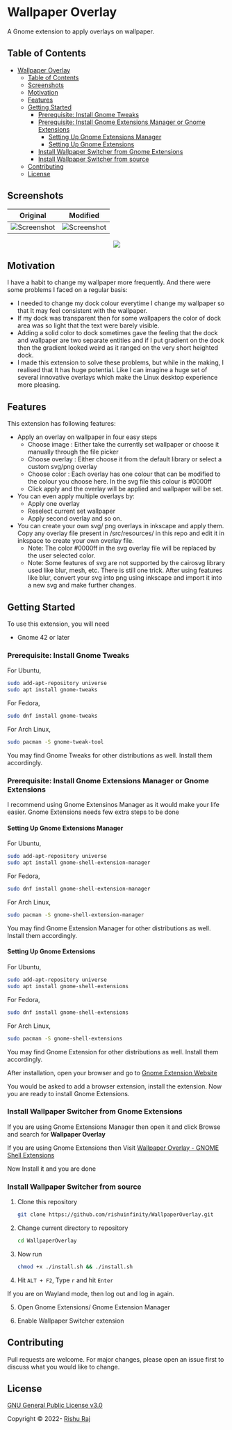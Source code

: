 # Wallpaper Overlay

A Gnome extension to apply overlays on wallpaper.

## Table of Contents

- [Wallpaper Overlay](#wallpaper-overlay)
  - [Table of Contents](#table-of-contents)
  - [Screenshots](#screenshots)
  - [Motivation](#motivation)
  - [Features](#features)
  - [Getting Started](#getting-started)
    - [Prerequisite: Install Gnome Tweaks](#prerequisite-install-gnome-tweaks)
    - [Prerequisite: Install Gnome Extensions Manager or Gnome Extensions](#prerequisite-install-gnome-extensions-manager-or-gnome-extensions)
      - [Setting Up Gnome Extensions Manager](#setting-up-gnome-extensions-manager)
      - [Setting Up Gnome Extensions](#setting-up-gnome-extensions)
    - [Install Wallpaper Switcher from Gnome Extensions](#install-wallpaper-switcher-from-gnome-extensions)
    - [Install Wallpaper Switcher from source](#install-wallpaper-switcher-from-source)
  - [Contributing](#contributing)
  - [License](#license)
  <!-- - [Thanks to](#thanks-to) -->

## Screenshots

Original                   |  Modified
:-------------------------:|:-------------------------:
![Screenshot](screenshots/1.png)  |  ![Screenshot](screenshots/2.png)

<p align="center">
  <img src="screenshots/3.png" />
</p>

<!-- ![Screenshot](screenshots/3.png) -->


<!-- ## Updates

The new release packs the following new features.
* Better implemented code. -->

## Motivation

I have a habit to change my wallpaper more frequently. And there were some problems I faced on a regular basis:

- I needed to change my dock colour everytime I change my wallpaper so that It may feel consistent with the wallpaper.
- If my dock was transparent then for some wallpapers the color of dock area was so light that the text were barely visible.
- Adding a solid color to dock sometimes gave the feeling that the dock and wallpaper are two separate entities and if I put gradient on the dock then the gradient looked weird as it ranged on the very short heighted dock.
- I made this extension to solve these problems, but while in the making, I realised that It has huge potential. Like I can imagine a huge set of several innovative overlays which make the Linux desktop experience more pleasing.

## Features

This extension has following features:

- Apply an overlay on wallpaper in four easy steps
  - Choose image : Either take the currently set wallpaper or choose it manually through the file picker
  - Choose overlay : Either choose it from the default library or select a custom svg/png overlay
  - Choose color : Each overlay has one colour that can be modified to the colour you choose here. In the svg file this colour is #0000ff
  - Click apply and the overlay will be applied and wallpaper will be set.
- You can even apply multiple overlays by:
  - Apply one overlay
  - Reselect current set wallpaper
  - Apply second overlay and so on.
- You can create your own svg/ png overlays in inkscape and apply them. Copy any overlay file present in /src/resources/ in this repo and edit it in inkspace to create your own overlay file.
  - Note: The color #0000ff in the svg overlay file will be replaced by the user selected color.
  - Note: Some features of svg are not supported by the cairosvg library used like blur, mesh, etc. There is still one trick. After using features like blur, convert your svg into png using inkscape and import it into a new svg and make further changes.

## Getting Started

To use this extension, you will need

- Gnome 42 or later

### Prerequisite: Install Gnome Tweaks

For Ubuntu,

```bash
sudo add-apt-repository universe
sudo apt install gnome-tweaks
```

For Fedora,

```bash
sudo dnf install gnome-tweaks
```

For Arch Linux,

```bash
sudo pacman -S gnome-tweak-tool
```

You may find Gnome Tweaks for other distributions as well. Install them accordingly.

### Prerequisite: Install Gnome Extensions Manager or Gnome Extensions

I recommend using Gnome Extensinos Manager as it would make your life easier. Gnome Extensions needs few extra steps to be done

#### Setting Up Gnome Extensions Manager

For Ubuntu,

```bash
sudo add-apt-repository universe
sudo apt install gnome-shell-extension-manager
```

For Fedora,

```bash
sudo dnf install gnome-shell-extension-manager
```

For Arch Linux,

```bash
sudo pacman -S gnome-shell-extension-manager
```

You may find Gnome Extension Manager for other distributions as well. Install them accordingly.

#### Setting Up Gnome Extensions

For Ubuntu,

```bash
sudo add-apt-repository universe
sudo apt install gnome-shell-extensions
```

For Fedora,

```bash
sudo dnf install gnome-shell-extensions
```

For Arch Linux,

```bash
sudo pacman -S gnome-shell-extensions
```

You may find Gnome Extension for other distributions as well. Install them accordingly.

After installation, open your browser and go to [Gnome Extension Website](https://extensions.gnome.org)

You would be asked to add a browser extension, install the extension. Now you are ready to install Gnome Extensions.

### Install Wallpaper Switcher from Gnome Extensions

If you are using Gnome Extensions Manager then open it and click Browse and search for <b>Wallpaper Overlay</b>

If you are using Gnome Extensions then Visit [Wallpaper Overlay - GNOME Shell Extensions](https://extensions.gnome.org/extension/4585/wallpaper-switcher/)

Now Install it and you are done

### Install Wallpaper Switcher from source

1. Clone this repository

   ```bash
   git clone https://github.com/rishuinfinity/WallpaperOverlay.git
   ```

2. Change current directory to repository

   ```bash
   cd WallpaperOverlay
   ```

3. Now run

   ```bash
   chmod +x ./install.sh && ./install.sh
   ```

4. Hit `ALT + F2`, Type `r` and hit `Enter`

  If you are on Wayland mode, then log out and log in again.
  
5. Open Gnome Extensions/ Gnome Extension Manager

6. Enable Wallpaper Switcher extension

## Contributing

Pull requests are welcome. For major changes, please open an issue first to discuss what you would like to change.

<!-- ## Thanks to

- This project is modified from [Internet Speed Meter](https://github.com/AlShakib/InternetSpeedMeter) by [Al Shakib](https://alshakib.dev) -->

## License

[GNU General Public License v3.0](LICENSE)

Copyright © 2022- [Rishu Raj](https://github.com/rishuinfinity)
